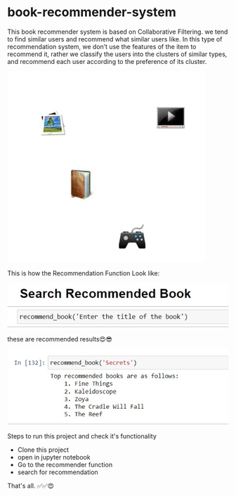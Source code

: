 # book-recommender-system

This book recommender system is based on Collaborative Filtering. we tend to find similar users and recommend what similar users like. In this type of recommendation system, we don’t use the features of the item to recommend it, rather we classify the users into the clusters of similar types, and recommend each user according to the preference of its cluster.

![Collaborative filtering explaination](450px-Collaborative_filtering.gif)

This is how the Recommendation Function Look like:

![func](fun_img.jpeg)

these are recommended results😍😎

![result](result_img.jpeg)


Steps to run this project and check it's functionality
- Clone this project
- open in jupyter notebook
- Go to the recommender function 
- search for recommendation 

That's all. ✅✅😍

